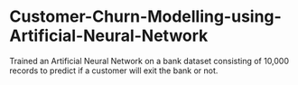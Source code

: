 # Customer-Churn-Modelling-using-Artificial-Neural-Network
Trained an Artificial Neural Network on a bank dataset consisting of 10,000 records to predict if a customer will exit the bank or not.
